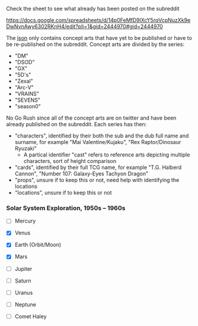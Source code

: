 Check the sheet to see what already has been posted on the subreddit

https://docs.google.com/spreadsheets/d/14p0FeMfD9lXcY5rqVcpNuzXk9eDwNvnAwy6302RKnH4/edit?pli=1&gid=2444970#gid=2444970

The [json](concept_arts.json) only contains concept arts that have yet to be published or have to be re-published on the subreddit. Concept arts are divided by the series:
- "DM"
- "DSOD"
- "GX"
- "5D's"
- "Zexal"
- "Arc-V"
- "VRAINS"
- "SEVENS"
- "season0"

No Go Rush since all of the concept arts are on twitter and have been already published on the subreddit. Each series has then:

- "characters", identified by their both the sub and the dub full name and surname, for example "Mai Valentine/Kujaku", "Rex Raptor/Dinosaur Ryuzaki"
    - A partical identifier "cast" refers to reference arts depicting multiple characters, sort of height comparison
- "cards", identified by their full TCG name, for example "T.G. Halberd Cannon", "Number 107: Galaxy-Eyes Tachyon Dragon"
- "props", unsure if to keep this or not, need help with identifying the locations
- "locations", unsure if to keep this or not 

### Solar System Exploration, 1950s – 1960s

- [ ] Mercury
- [x] Venus
- [x] Earth (Orbit/Moon)
- [x] Mars
- [ ] Jupiter
- [ ] Saturn
- [ ] Uranus
- [ ] Neptune
- [ ] Comet Haley


